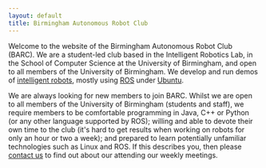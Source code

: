 ```yaml
---
layout: default
title: Birmingham Autonomous Robot Club
---
```


Welcome to the website of the Birmingham Autonomous Robot Club (BARC). We are a student-led club based in the Intelligent Robotics Lab, in the School of Computer Science at the University of Birmingham, and open to all members of the University of Birmingham. We develop and run demos of [intelligent robots](./robots.html), mostly using [ROS](http://ros.org) under [Ubuntu](http://ubuntu.org).

We are always looking for new members to join BARC. Whilst we are open to all members of the University of Birmingham (students and staff), we require members to be comfortable programming in Java, C++ or Python (or any other language supported by ROS); willing and able to devote their own time to the club (it's hard to get results when working on robots for only an hour or two a week); and prepared to learn potentially unfamiliar technologies such as Linux and ROS. If this describes you, then please [contact us](./contact.html) to find out about our attending our weekly meetings.